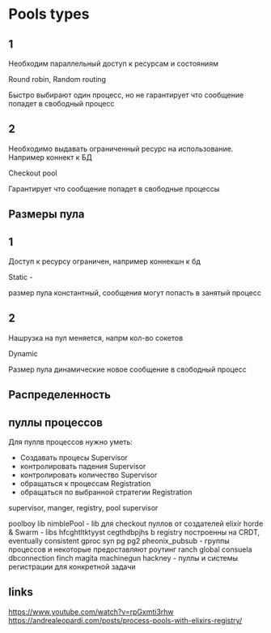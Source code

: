 # Pools types

## 1
Необходим параллельный доступ к ресурсам и состояниям

Round robin, Random routing

Быстро выбирают один процесс, но не гарантирует что сообщение попадет в свободный процесс

## 2 
Необходимо выдавать ограниченный ресурс на использование. Например коннект к БД

Checkout pool

Гарантирует что сообщение попадет в свободные процессы

## Размеры пула

## 1
Доступ к ресурсу ограничен, например коннекшн  к бд

Static - 

размер пула константный, сообщения могут попасть в занятый процесс

## 2

Нашрузка на пул меняется, напрм кол-во сокетов

Dynamic

Размер пула динамические новое сообщение в свободный процесс

## Распределенность

## пуллы процессов

Для пуллв процессов нужно уметь:
* Создавать процесы     Supervisor
* контролировать падения    Supervisor
* контролировать количество    Supervisor
* обращаться к процессам    Registration
* обращаться по выбранной стратегии    Registration

supervisor, manger, registry, pool supervisor

poolboy lib
nimblePool - lib для checkout пуллов от создателей elixir
horde & Swarm - libs hfcghtltktyyst cegthdbpjhs b registry построенны на CRDT, eventually consistent
gproc syn pg pg2 pheonix_pubsub  - группы процессов и некоторые предоставляют роутинг
 ranch global consuela dbconnection finch magita machinegun hackney - пуллы и системы регистрации для конкретной задачи


## links
https://www.youtube.com/watch?v=rpGxmti3rhw
https://andrealeopardi.com/posts/process-pools-with-elixirs-registry/

